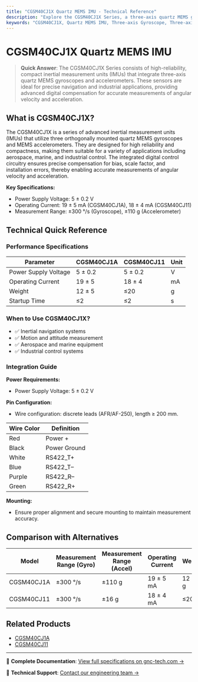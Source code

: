 ```yaml
---
title: "CGSM40CJ1X Quartz MEMS IMU - Technical Reference"
description: "Explore the CGSM40CJ1X Series, a three-axis quartz MEMS gyroscope and accelerometer integrated IMU designed for high reliability and compact applications in navigation and industrial sectors."
keywords: "CGSM40CJ1X, Quartz MEMS IMU, Three-axis Gyroscope, Three-axis Accelerometer"
---
```


# CGSM40CJ1X Quartz MEMS IMU

> **Quick Answer**: The CGSM40CJ1X Series consists of high-reliability, compact inertial measurement units (IMUs) that integrate three-axis quartz MEMS gyroscopes and accelerometers. These sensors are ideal for precise navigation and industrial applications, providing advanced digital compensation for accurate measurements of angular velocity and acceleration.

## What is CGSM40CJ1X?

The CGSM40CJ1X is a series of advanced inertial measurement units (IMUs) that utilize three orthogonally mounted quartz MEMS gyroscopes and MEMS accelerometers. They are designed for high reliability and compactness, making them suitable for a variety of applications including aerospace, marine, and industrial control. The integrated digital control circuitry ensures precise compensation for bias, scale factor, and installation errors, thereby enabling accurate measurements of angular velocity and acceleration.

**Key Specifications:**
- Power Supply Voltage: 5 ± 0.2 V
- Operating Current: 19 ± 5 mA (CGSM40CJ1A), 18 ± 4 mA (CGSM40CJ11)
- Measurement Range: ±300 °/s (Gyroscope), ±110 g (Accelerometer)

## Technical Quick Reference

### Performance Specifications
| Parameter | CGSM40CJ1A | CGSM40CJ11 | Unit |
| --- | --- | --- | --- |
| Power Supply Voltage | 5 ± 0.2 | 5 ± 0.2 | V |
| Operating Current | 19 ± 5 | 18 ± 4 | mA |
| Weight | 12 ± 5 | ≤20 | g |
| Startup Time | ≤2 | ≤2 | s |

### When to Use CGSM40CJ1X?
- ✅ Inertial navigation systems
- ✅ Motion and attitude measurement
- ✅ Aerospace and marine equipment
- ✅ Industrial control systems

### Integration Guide
**Power Requirements:**
- Power Supply Voltage: 5 ± 0.2 V

**Pin Configuration:**
- Wire configuration: discrete leads (AFR/AF-250), length ≥ 200 mm.

| Wire Color | Definition |
| --- | --- |
| Red | Power + |
| Black | Power Ground |
| White | RS422_T+ |
| Blue | RS422_T– |
| Purple | RS422_R– |
| Green | RS422_R+ |

**Mounting:**
- Ensure proper alignment and secure mounting to maintain measurement accuracy.

## Comparison with Alternatives

| Model | Measurement Range (Gyro) | Measurement Range (Accel) | Operating Current | Weight |
| --- | --- | --- | --- | --- |
| CGSM40CJ1A | ±300 °/s | ±110 g | 19 ± 5 mA | 12 ± 5 g |
| CGSM40CJ11 | ±300 °/s | ±16 g | 18 ± 4 mA | ≤20 g |

## Related Products
- [CGSM40CJ1A](https://www.gnc-tech.com/products/quartz-mems-imu-cgsm40cj1a/)
- [CGSM40CJ11](https://www.gnc-tech.com/products/quartz-mems-imu-cgsm40cj11/)

---

📘 **Complete Documentation**: [View full specifications on gnc-tech.com →](https://www.gnc-tech.com/products/quartz-mems-imu-cgsm40cj1/)

💬 **Technical Support**: [Contact our engineering team →](https://www.gnc-tech.com/contact)